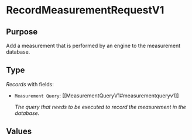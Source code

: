# RecordMeasurementRequestV1

## Purpose

<!-- ANCHOR: purpose -->
Add a measurement that is performed by an engine to the measurement database.
<!-- ANCHOR_END: purpose -->

## Type

<!-- ANCHOR: type -->
<div class="type">

*Records* with fields:
- `Measurement Query`: [[MeasurementQueryV1#measurementqueryv1]]

  *The query that needs to be executed to record the measurement in the database.*


</div>
<!-- ANCHOR_END: type -->

## Values

